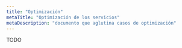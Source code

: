 ```yaml
---
title: "Optimización"
metaTitle: "Optimización de los servicios"
metaDescription: "documento que aglutina casos de optimización"
---
```


TODO